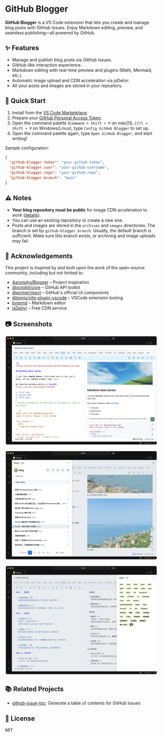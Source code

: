 # GitHub Blogger

**GitHub Blogger** is a VS Code extension that lets you create and manage blog posts with GitHub Issues. Enjoy Markdown editing, preview, and seamless publishing—all powered by GitHub.

## ✨ Features

- Manage and publish blog posts via GitHub Issues.
- GitHub-like interaction experience.
- Markdown editing with real-time preview and plugins (Math, Mermaid, etc.).
- Automatic image upload and CDN acceleration via jsDelivr.
- All your posts and images are stored in your repository.

## 🚀 Quick Start

1. Install from the [VS Code Marketplace](https://marketplace.visualstudio.com/items?itemName=Frankie.github-blogger).
2. Prepare your [GitHub Personal Access Token](https://docs.github.com/en/authentication/keeping-your-account-and-data-secure/managing-your-personal-access-tokens).
3. Open the command palette (`Command + Shift + P` on macOS, `Ctrl + Shift + P` on Windows/Linux), type `Config GitHub Blogger` to set up.
4. Open the command palette again, type `Open GitHub Blogger`, and start writing!

Sample configuration:

```json
{
  "github-blogger.token": "your-github-token",
  "github-blogger.user": "your-github-username",
  "github-blogger.repo": "your-github-repo",
  "github-blogger.branch": "main"
}
```

## ⚠️ Notes

- **Your blog repository must be public** for image CDN acceleration to work ([details](https://github.com/jsdelivr/jsdelivr/issues/18243#issuecomment-857512289)).
- You can use an existing repository or create a new one.
- Posts and images are stored in the `archives` and `images` directories. The branch is set by `github-blogger.branch`. Usually, the default branch is sufficient. Make sure this branch exists, or archiving and image uploads may fail.

## 🙏 Acknowledgements

This project is inspired by and built upon the work of the open-source community, including but not limited to:

- [Aaronphy/Blogger](https://github.com/Aaronphy/Blogger) – Project inspiration
- [@octokit/core](https://github.com/octokit/core.js) – GitHub API toolkit
- [@primer/react](https://primer.style/react) – GitHub's official UI components
- [@tomjs/vite-plugin-vscode](https://github.com/tomjs/vite-plugin-vscode) – VSCode extension tooling
- [bytemd](https://github.com/bytedance/bytemd) – Markdown editor
- [jsDelivr](https://www.jsdelivr.com/?docs=gh) – Free CDN service

## 📷 Screenshots

![](./images/screenshot-1.png)

![](./images/screenshot-2.png)

![](./images/screenshot-3.png)

## 📚 Related Projects

- [github-issue-toc](https://github.com/toFrankie/github-issue-toc): Generate a table of contents for GitHub Issues

## 📝 License

MIT
